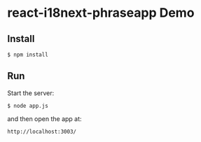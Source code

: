 # react-i18next-phraseapp Demo

## Install

    $ npm install

## Run

Start the server:

    $ node app.js

and then open the app at:

    http://localhost:3003/

